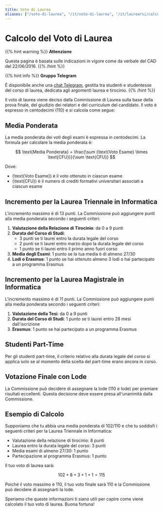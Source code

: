 ```yaml
---
title: Voto di Laurea
aliases: ["/voto-di-laurea", "/it/voto-di-laurea", "/it/laurearsi/calcolo-voto-di-laurea", "/it/laurearsi/calcolo-voto-laurea"]
---
```


# Calcolo del Voto di Laurea

{{% hint warning %}}
<i class="fa-solid fa-triangle-exclamation" style="color: #FFD43B;"></i> **Attenzione**

Questa pagina è basata sulle indicazioni in vigore come da verbale del CAD del 22/06/2016.
{{% /hint %}}

{{% hint info %}}
<i class="fa-solid fa-circle-info" style="color: #74C0FC;"></i> **Gruppo Telegram**

È disponibile anche una [chat Telegram](https://t.me/+2SvebeG5BS0yYzc8), gestita tra studenti e studentesse del corso di laurea, dedicata agli argomenti laurea e tirocinio.
{{% /hint %}}

Il voto di laurea viene deciso dalla Commissione di Laurea sulla base della prova finale, del giudizio dei relatori e del curriculum del candidato. Il voto è espresso in centodecimi (110) e si calcola come segue:

## Media Ponderata

La media ponderata dei voti degli esami è espressa in centodecimi. La formula per calcolare la media ponderata è:

$$
\text{Media Ponderata} = \frac{\sum (\text{Voto Esame} \times \text{CFU})}{\sum \text{CFU}}
$$

Dove:
- \(\text{Voto Esame}\) è il voto ottenuto in ciascun esame
- \(\text{CFU}\) è il numero di crediti formativi universitari associati a ciascun esame

## Incremento per la Laurea Triennale in Informatica

L'incremento massimo è di 13 punti. La Commissione può aggiungere punti alla media ponderata secondo i seguenti criteri:

1. **Valutazione della Relazione di Tirocinio**: da 0 a 9 punti
2. **Durata del Corso di Studi**:
   - 3 punti se ti laurei entro la durata legale del corso
   - 2 punti se ti laurei entro marzo dopo la durata legale del corso
   - 1 punto se ti laurei entro il primo anno fuori corso
3. **Media degli Esami**: 1 punto se la tua media è di almeno 27/30
4. **Lodi o Erasmus**: 1 punto se hai ottenuto almeno 3 lodi o hai partecipato a un programma Erasmus

## Incremento per la Laurea Magistrale in Informatica

L'incremento massimo è di 11 punti. La Commissione può aggiungere punti alla media ponderata secondo i seguenti criteri:

1. **Valutazione della Tesi**: da 0 a 9 punti
2. **Durata del Corso di Studi**: 1 punto se ti laurei entro 28 mesi dall'iscrizione
3. **Erasmus**: 1 punto se hai partecipato a un programma Erasmus

## Studenti Part-Time

Per gli studenti part-time, il criterio relativo alla durata legale del corso si applica solo se al momento della scelta del part-time erano ancora in corso.

## Votazione Finale con Lode

La Commissione può decidere di assegnare la lode (110 e lode) per premiare risultati eccellenti. Questa decisione deve essere presa all'unanimità dalla Commissione.

## Esempio di Calcolo

Supponiamo che tu abbia una media ponderata di 102/110 e che tu soddisfi i seguenti criteri per la Laurea Triennale in Informatica:

- Valutazione della relazione di tirocinio: 8 punti
- Laurea entro la durata legale del corso: 3 punti
- Media esami di almeno 27/30: 1 punto
- Partecipazione al programma Erasmus: 1 punto

Il tuo voto di laurea sarà:

$$
102 + 8 + 3 + 1 + 1 = 115
$$

Poiché il voto massimo è 110, il tuo voto finale sarà 110 e la Commissione può decidere di assegnarti la lode.

Speriamo che queste informazioni ti siano utili per capire come viene calcolato il tuo voto di laurea. Buona fortuna!
